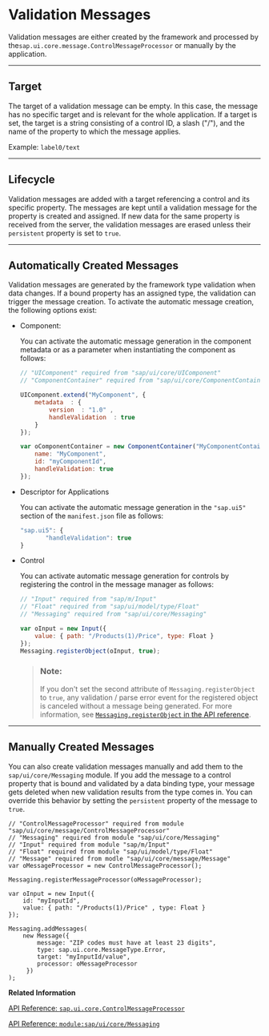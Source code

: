 <!-- loioa90d93df5a024e8bb18826b699c9aaa7 -->

# Validation Messages

Validation messages are either created by the framework and processed by the`sap.ui.core.message.ControlMessageProcessor` or manually by the application.

***

<a name="loioa90d93df5a024e8bb18826b699c9aaa7__section_y31_smj_rhb"/>

## Target

The target of a validation message can be empty. In this case, the message has no specific target and is relevant for the whole application. If a target is set, the target is a string consisting of a control ID, a slash \("/"\), and the name of the property to which the message applies.

Example: `label0/text`

***

<a name="loioa90d93df5a024e8bb18826b699c9aaa7__section_arh_tmj_rhb"/>

## Lifecycle

Validation messages are added with a target referencing a control and its specific property. The messages are kept until a validation message for the property is created and assigned. If new data for the same property is received from the server, the validation messages are erased unless their `persistent` property is set to `true`.

***

<a name="loioa90d93df5a024e8bb18826b699c9aaa7__section_w2c_jmj_rhb"/>

## Automatically Created Messages

Validation messages are generated by the framework type validation when data changes. If a bound property has an assigned type, the validation can trigger the message creation. To activate the automatic message creation, the following options exist:

-   Component:

    You can activate the automatic message generation in the component metadata or as a parameter when instantiating the component as follows:

    ```js
    // "UIComponent" required from "sap/ui/core/UIComponent"
    // "ComponentContainer" required from "sap/ui/core/ComponentContainer"
    
    UIComponent.extend("MyComponent", {
        metadata  : {
            version  : "1.0" ,
            handleValidation  : true
        }
    });
    ```

    ```js
    var oComponentContainer = new ComponentContainer("MyComponentContainer", {
        name: "MyComponent",
        id: "myComponentId",
        handleValidation: true
    });
    ```

-   Descriptor for Applications

    You can activate the automatic message generation in the `"sap.ui5"` section of the `manifest.json` file as follows:

    ```js
    "sap.ui5": {
           "handleValidation": true
    }
    ```

-   Control

    You can activate automatic message generation for controls by registering the control in the message manager as follows:

    ```js
    // "Input" required from "sap/m/Input"
    // "Float" required from "sap/ui/model/type/Float"
    // "Messaging" required from "sap/ui/core/Messaging"
    
    var oInput = new Input({
        value: { path: "/Products(1)/Price", type: Float }
    });
    Messaging.registerObject(oInput, true);
    ```

    > ### Note:  
    > If you don't set the second attribute of `Messaging.registerObject` to `true`, any validation / parse error event for the registered object is canceled without a message being generated. For more information, see [`Messaging.registerObject` in the API reference](https://ui5.sap.com/#/api/module:sap/ui/core/Messaging%23methods/sap/ui/core/Messaging.registerObject). 


***

## Manually Created Messages

You can also create validation messages manually and add them to the `sap/ui/core/Messaging` module. If you add the message to a control property that is bound and validated by a data binding type, your message gets deleted when new validation results from the type comes in. You can override this behavior by setting the `persistent` property of the message to `true`.

```
// "ControlMessageProcessor" required from module "sap/ui/core/message/ControlMessageProcessor"
// "Messaging" required from module "sap/ui/core/Messaging"
// "Input" required from module "sap/m/Input"
// "Float" required from module "sap/ui/model/type/Float"
// "Message" required from modle "sap/ui/core/message/Message"
var oMessageProcessor = new ControlMessageProcessor();

Messaging.registerMessageProcessor(oMessageProcessor);

var oInput = new Input({
    id: "myInputId",
    value: { path: "/Products(1)/Price" , type: Float }
});

Messaging.addMessages(
    new Message({
        message: "ZIP codes must have at least 23 digits",
        type: sap.ui.core.MessageType.Error,
        target: "myInputId/value",
        processor: oMessageProcessor
     })
);
```

**Related Information**  


[API Reference: `sap.ui.core.ControlMessageProcessor`](https://ui5.sap.com/#/api/sap.ui.core.ControlMessageProcessor)

[API Reference: `module:sap/ui/core/Messaging`](https://ui5.sap.com/#/api/module:sap/ui/core/Messaging)

